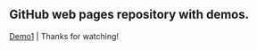 <h2>GitHub web pages repository with demos.</h2>


[Demo1](https://mixtim.github.io/KeepList/) | Thanks for watching!
